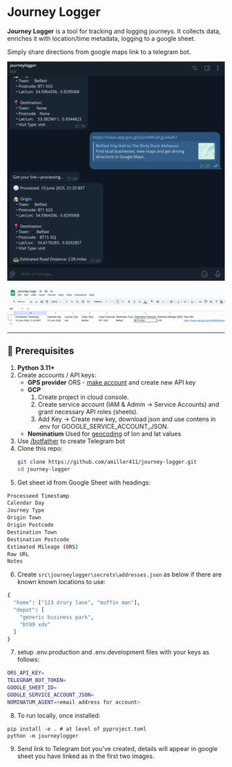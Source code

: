 # Journey Logger

**Journey Logger** is a tool for tracking and logging journeys. It collects data, enriches it with location/time metadata, logging to a google sheet.

Simply share directions from google maps link to a telegram bot.

![Telegram Bot](resources/images/telegram_bot.png)

![Google Sheet](resources/images/gsheet.png)

---

## 🔧 Prerequisites

1. **Python 3.11+**  
2. Create accounts / API keys:  
   - **GPS provider** ORS - [make account](https://openrouteservice.org/) and create new API key
   - **GCP**
      1. Create project in cloud console.
      2. Create service account (IAM & Admin → Service Accounts) and grant necessary API roles (sheets).
      3. Add Key → Create new key, download json and use contens in .env for GOOGLE_SERVICE_ACCOUNT_JSON.
   - **Nominatium** Used for [geocoding](https://nominatim.org/) of lon and lat values
3. Use [/botfather](https://telegram.me/BotFather) to create Telegram bot
4. Clone this repo:
   ```bash
   git clone https://github.com/amiller411/journey-logger.git
   cd journey-logger
5. Get sheet id from Google Sheet with headings: 
``` bash
Processeed Timestamp	
Calendar Day
Journey Type
Origin Town
Origin Postcode
Destination Town
Destination Postcode
Estimated Mileage (ORS)
Raw URL
Notes 
``` 
6. Create `src\journeylogger\secrets\addresses.json` as below if there are known known locations to use:
``` bash
{
  "home": ["123 drury lane", "muffin man"],
  "depot": [
    "generic business park",
    "bt99 xdx"
  ]
}
```
7. setup .env.production and .env.development files with your keys as follows:
``` bash
ORS_API_KEY=
TELEGRAM_BOT_TOKEN=
GOOGLE_SHEET_ID=
GOOGLE_SERVICE_ACCOUNT_JSON=
NOMINATUM_AGENT=<email address for account>
```
8. To run locally, once installed:
```
pip install -e . # at level of pyproject.toml
python -m journeylogger
```
9. Send link to Telegram bot you've created, details will appear in google sheet you have linked as in the first two images.